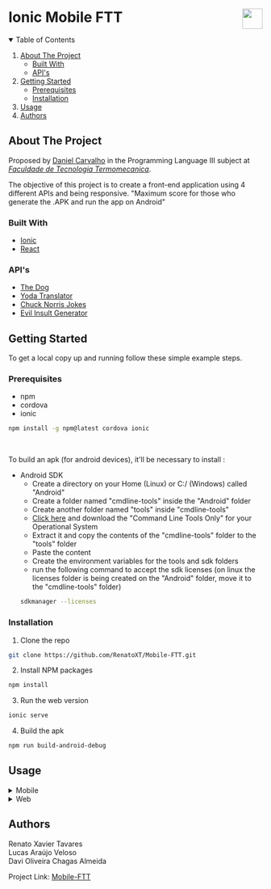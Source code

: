 # Ionic Mobile FTT<img align="right" height="40" src="https://cdn.shortpixel.ai/client/q_glossy,ret_img,w_228,h_73/http://ftt.com.br/home/wp-content/uploads/2019/10/logo.png">


<!-- TABLE OF CONTENTS -->
<details open="open">
  <summary>Table of Contents</summary>
  <ol>
    <li>
      <a href="#about-the-project">About The Project</a>
      <ul>
        <li><a href="#built-with">Built With</a></li>
      </ul>
      <ul>
        <li><a href="#apis">API's</a></li>
      </ul>
    </li>
    <li>
      <a href="#getting-started">Getting Started</a>
      <ul>
        <li><a href="#prerequisites">Prerequisites</a></li>
        <li><a href="#installation">Installation</a></li>
      </ul>
    </li>
    <li><a href="#usage">Usage</a></li>
    <li><a href="#authors">Authors</a></li>
  </ol>
</details>


<!-- ABOUT THE PROJECT -->
## About The Project

Proposed by [Daniel Carvalho](https://github.com/danielscarvalho) in the Programming Language III subject at [*Faculdade de Tecnologia Termomecanica*](http://www.ftt.com.br/).

The objective of this project is to create a front-end application using 4 different APIs and being responsive.
"Maximum score for those who generate the .APK and run the app on Android"

### Built With
* [Ionic](https://ionicframework.com/)
* [React](https://reactjs.org/)

### API's
* [The Dog](https://thedogapi.com/)
* [Yoda Translator](https://funtranslations.com/api/yoda)
* [Chuck Norris Jokes](https://api.chucknorris.io/)
* [Evil Insult Generator](https://evilinsult.com/api/)



<!-- GETTING STARTED -->
## Getting Started
To get a local copy up and running follow these simple example steps.

### Prerequisites
* npm
* cordova
* ionic
```sh
npm install -g npm@latest cordova ionic
```
<br>

To build an apk (for android devices), it'll be necessary to install :
  * Android SDK
    - Create a directory on your Home (Linux) or C:/ (Windows) called "Android"
    - Create a folder named "cmdline-tools" inside the "Android" folder
    - Create another folder named "tools" inside "cmdline-tools"
    - [Click here](https://developer.android.com/studio?hl=pt-br#downloads) and download the "Command Line Tools Only" for your Operational System
    - Extract it and copy the contents of the "cmdline-tools" folder to the "tools" folder
    - Paste the content
    - Create the environment variables for the tools and sdk folders
    - run the following command to accept the sdk licenses
        (on linux the licenses folder is being created on the "Android" folder, move it to the "cmdline-tools" folder)
    ```sh
    sdkmanager --licenses
    ```


### Installation

1. Clone the repo
```sh
git clone https://github.com/RenatoXT/Mobile-FTT.git
```
2. Install NPM packages
```sh
npm install
```
3. Run the web version
```sh
ionic serve
```
4. Build the apk
```sh
npm run build-android-debug
```

<!-- USAGE EXAMPLES -->
## Usage

<details >
  <summary>Mobile</summary>
  <ol>
    <img src="https://github.com/RenatoXT/Mobile-FTT/tree/ public/assets/gifs/Mobile.gif" alt="Mobile-FTT on mobile device (dark mode)">
  </ol>
</details>

<details>
  <summary>Web</summary>
  <ol>
    <img src="https://github.com/RenatoXT/Mobile-FTT/tree/ public/assets/gifs/Web.gif" alt="Mobile-FTT on mobile device (dark mode)">
  </ol>
</details>




<!-- Authors -->
## Authors

Renato Xavier Tavares
<br>
Lucas Araújo Veloso
<br>
Davi Oliveira Chagas Almeida
<br>

Project Link: [Mobile-FTT](https://github.com/RenatoXT/Mobile-FTT)